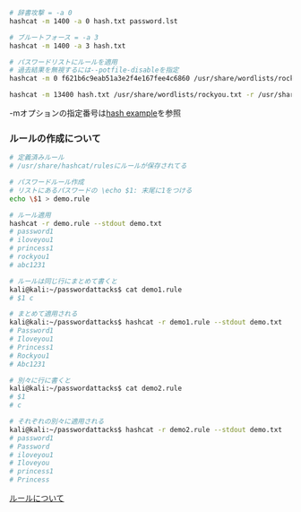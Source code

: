 ```sh
# 辞書攻撃 = -a 0
hashcat -m 1400 -a 0 hash.txt password.lst

# ブルートフォース = -a 3
hashcat -m 1400 -a 3 hash.txt

# パスワードリストにルールを適用
# 過去結果を無視するには--potfile-disableを指定
hashcat -m 0 f621b6c9eab51a3e2f4e167fee4c6860 /usr/share/wordlists/rockyou.txt -r demo.rule --force -O

hashcat -m 13400 hash.txt /usr/share/wordlists/rockyou.txt -r /usr/share/hashcat/rules/rockyou-30000.rule -O -w 3 -S
```
-mオプションの指定番号は[hash example](https://hashcat.net/wiki/doku.php?id=example_hashes)を参照

### ルールの作成について
```sh
# 定義済みルール
# /usr/share/hashcat/rulesにルールが保存されてる

# パスワードルール作成
# リストにあるパスワードの \echo $1: 末尾に1をつける
echo \$1 > demo.rule

# ルール適用
hashcat -r demo.rule --stdout demo.txt
# password1
# iloveyou1
# princess1
# rockyou1
# abc1231

# ルールは同じ行にまとめて書くと
kali@kali:~/passwordattacks$ cat demo1.rule 
# $1 c

# まとめて適用される
kali@kali:~/passwordattacks$ hashcat -r demo1.rule --stdout demo.txt
# Password1
# Iloveyou1
# Princess1
# Rockyou1
# Abc1231

# 別々に行に書くと
kali@kali:~/passwordattacks$ cat demo2.rule   
# $1
# c

# それぞれの別々に適用される
kali@kali:~/passwordattacks$ hashcat -r demo2.rule --stdout demo.txt
# password1
# Password
# iloveyou1
# Iloveyou
# princess1
# Princess
```
[ルールについて](https://hashcat.net/wiki/doku.php?id=rule_based_attack)